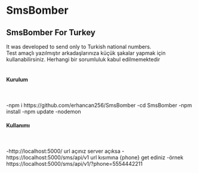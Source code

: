 # SmsBomber
<h2>SmsBomber For Turkey</h2>

<span>It was developed to send only to Turkish national numbers.</span><br>
<span>Test amaçlı yazılmıştır arkadaşlarınıza küçük şakalar yapmak için kullanabilirsiniz. Herhangi bir sorumluluk kabul edilmemektedir</span>
<br><br>
<h4>Kurulum</h4>
<span>
  <br><br>
    -npm i https://github.com/erhancan256/SmsBomber
    -cd SmsBomber
    -npm install
    -npm update
    -nodemon
</span>


<h4>Kullanımı</h4>
<span>
  <br><br>
    -http://localhost:5000/ url açınız server açıksa
    -https://localhost:5000/sms/api/v1 url kısımına {phone} get ediniz
    -örnek https://localhost:5000/sms/api/v1/?phone=5554442211
</span>
